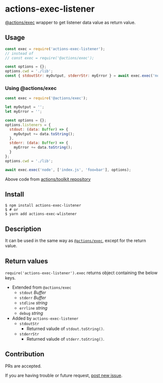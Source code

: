 # actions-exec-listener

[@actions/exec](https://www.npmjs.com/package/@actions/exec) wrapper to get listener data value as return value.

## Usage
```js
const exec = require('actions-exec-listener');
// instead of
// const exec = require('@actions/exec');

const options = {};
options.cwd = './lib';
const { stdoutStr: myOutput, stderrStr: myError } = await exec.exec('node', ['index.js', 'foo=bar'], options);
```

### Using @actions/exec
```js
const exec = require('@actions/exec');

let myOutput = '';
let myError = '';

const options = {};
options.listeners = {
  stdout: (data: Buffer) => {
    myOutput += data.toString();
  },
  stderr: (data: Buffer) => {
    myError += data.toString();
  }
};
options.cwd = './lib';

await exec.exec('node', ['index.js', 'foo=bar'], options);
```
Above code from [actions/toolkit repository](https://github.com/actions/toolkit/tree/master/packages/exec)

## Install
```shell
$ npm install actions-exec-listener
$ # or
$ yarn add actions-exec-wlistener
```

## Description
It can be used in the same way as [`@actions/exec`](https://github.com/actions/toolkit/tree/master/packages/exec), except for the return value.

## Return values
`require('actions-exec-listener').exec` returns object containing the below keys.
- Extended from `@actions/exec`
  - `stdout` _Buffer_
  - `stderr` _Buffer_
  - `stdline` _string_
  - `errline` _string_
  - `debug` _string_
- Added by `actions-exec-listener`
  - `stdoutStr`
    - Returned valude of `stdout.toString()`.
  - `stderrStr`
    - Returned valude of `stderr.toString()`.

## Contribution
PRs are accepted.

If you are having trouble or future request, [post new issue](https://github.com/satackey/actions-exec-listener/issues/new).
